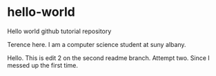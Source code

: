 # hello-world
Hello world github tutorial repository

Terence here. I am a computer science student at suny albany. 

Hello. This is edit 2 on the second readme branch. Attempt two. Since I messed up the first time. 
